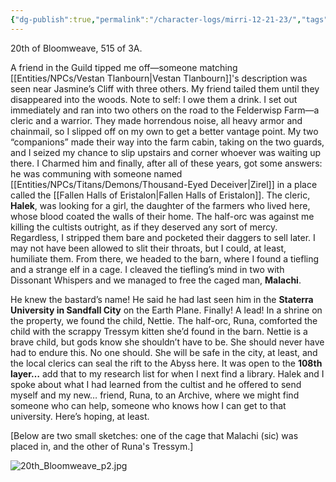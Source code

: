 ```yaml
---
{"dg-publish":true,"permalink":"/character-logs/mirri-12-21-23/","tags":["Plot","Campaign"]}
---
```



20th of Bloomweave, 515 of 3A.

A friend in the Guild tipped me off—someone matching [[Entities/NPCs/Vestan Tlanbourn\|Vestan Tlanbourn]]'s description was seen near Jasmine’s Cliff with three others. My friend tailed them until they disappeared into the woods. Note to self: I owe them a drink.
I set out immediately and ran into two others on the road to the Felderwisp Farm—a cleric and a warrior. They made horrendous noise, all heavy armor and chainmail, so I slipped off on my own to get a better vantage point. My two “companions” made their way into the farm cabin, taking on the two guards, and I seized my chance to slip upstairs and corner whoever was waiting up there. I Charmed him and finally, after all of these years, got some answers: he was communing with someone named [[Entities/NPCs/Titans/Demons/Thousand-Eyed Deceiver\|Zirel]] in a place called the [[Fallen Halls of Eristalon\|Fallen Halls of Eristalon]].
The cleric, **Halek**, was looking for a girl, the daughter of the farmers who lived here, whose blood coated the walls of their home. The half-orc was against me killing the cultists outright, as if they deserved any sort of mercy. Regardless, I stripped them bare and pocketed their daggers to sell later. I may not have been allowed to slit their throats, but I could, at least, humiliate them. From there, we headed to the barn, where I found a tiefling and a strange elf in a cage. I cleaved the tiefling’s mind in two with Dissonant Whispers and we managed to free the caged man, **Malachi**.

He knew the bastard’s name! He said he had last seen him in the **Staterra University in Sandfall City** on the Earth Plane. Finally! A lead!
In a shrine on the property, we found the child, Nettie. The half-orc, Runa, comforted the child with the scrappy Tressym kitten she’d found in the barn. Nettie is a brave child, but gods know she shouldn’t have to be. She should never have had to endure this. No one should. She will be safe in the city, at least, and the local clerics can seal the rift to the Abyss here. It was open to the **108th layer…** add that to my research list for when I next find a library.
Halek and I spoke about what I had learned from the cultist and he offered to send myself and my new… friend, Runa, to an Archive, where we might find someone who can help, someone who knows how I can get to that university. Here’s hoping, at least.

[Below are two small sketches: one of the cage that Malachi (sic) was placed in, and the other of Runa's Tressym.]

![20th_Bloomweave_p2.jpg](/img/user/Images/Log%20entries/20th_Bloomweave_p2.jpg)
